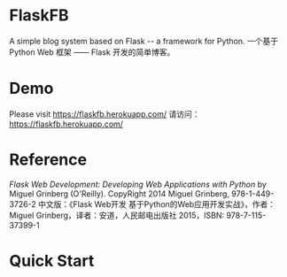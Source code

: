 # FlaskFB
A simple blog system based on Flask -- a framework for Python.
一个基于 Python Web 框架 —— Flask 开发的简单博客。

# Demo
Please visit https://flaskfb.herokuapp.com/
请访问：https://flaskfb.herokuapp.com/

# Reference
*Flask Web Development: Developing Web Applications with Python* by Miguel Grinberg (O'Reilly). CopyRight 2014 Miguel Grinberg, 978-1-449-3726-2
中文版：《Flask Web开发  基于Python的Web应用开发实战》，作者：Miguel Grinberg，译者：安道，人民邮电出版社 2015，ISBN: 978-7-115-37399-1

# Quick Start
